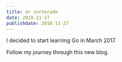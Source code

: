 ```yaml
---
title: är sorterade
date: 2018-11-27
publishdate: 2018-11-27
---
```


I decided to start learning Go in March 2017.

Follow my journey through this new blog.